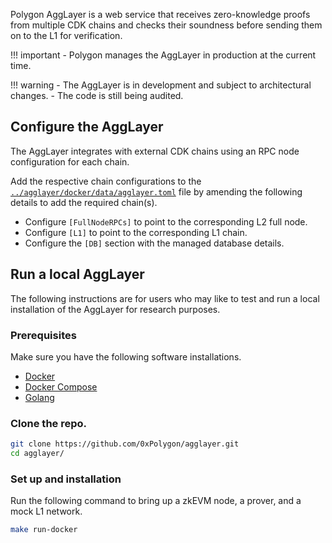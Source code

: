Polygon AggLayer is a web service that receives zero-knowledge proofs from multiple CDK chains and checks their soundness before sending them on to the L1 for verification. 

!!! important
    - Polygon manages the AggLayer in production at the current time.

!!! warning
    - The AggLayer is in development and subject to architectural changes.
    - The code is still being audited.

## Configure the AggLayer

The AggLayer integrates with external CDK chains using an RPC node configuration for each chain.

Add the respective chain configurations to the [`../agglayer/docker/data/agglayer.toml`](https://github.com/0xPolygon/agglayer/blob/main/docker/data/agglayer/agglayer.toml) file by amending the following details to add the required chain(s).

* Configure `[FullNodeRPCs]` to point to the corresponding L2 full node.
* Configure `[L1]` to point to the corresponding L1 chain.
* Configure the `[DB]` section with the managed database details.

## Run a local AggLayer

The following instructions are for users who may like to test and run a local installation of the AggLayer for research purposes.

### Prerequisites

Make sure you have the following software installations.

- [Docker](https://docs.docker.com/engine/install/)
- [Docker Compose](https://docs.docker.com/compose/install/)
- [Golang](https://go.dev/doc/install)

### Clone the repo.

```sh
git clone https://github.com/0xPolygon/agglayer.git
cd agglayer/
```

### Set up and installation

Run the following command to bring up a zkEVM node, a prover, and a mock L1 network.

```sh
make run-docker
```

</br>